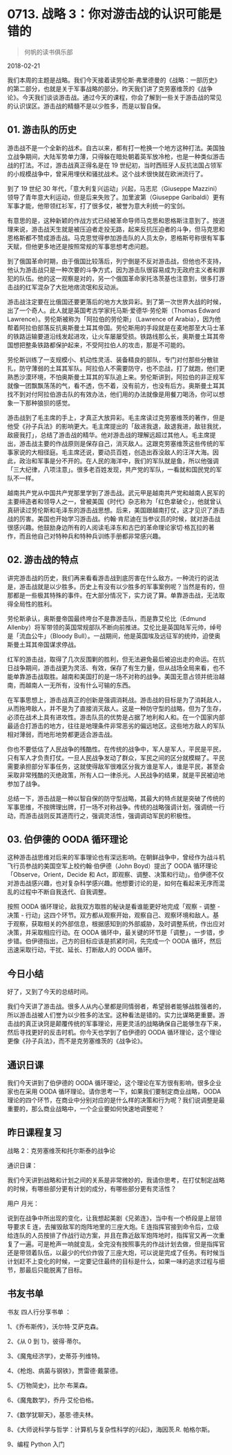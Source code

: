 # 0713. 战略 3：你对游击战的认识可能是错的

> 何帆的读书俱乐部

2018-02-21

我们本周的主题是战略。我们今天接着读劳伦斯·弗里德曼的《战略：一部历史》的第二部分，也就是关于军事战略的部分。昨天我们讲了克劳塞维茨的《战争论》。今天我们谈谈游击战。通过今天的课程，你会了解到一些关于游击战的常见的认识误区。游击战的精髓不是以少胜多，而是以智自保。

## 01. 游击队的历史

游击战不是一个全新的战术。自古以来，都有打一枪换一个地方这种打法。美国独立战争期间，大陆军势单力薄，只得躲在暗处朝着英军放冷枪，也是一种类似游击战的打法。不过，游击战真正得名是在 19 世纪初，当时西班牙人反抗法国占领军的小规模战争中，曾采用埋伏和骚扰战术。这个战术很快就在欧洲流行了。

到了 19 世纪 30 年代，「意大利复兴运动」兴起，马志尼（Giuseppe Mazzini）领导了青年意大利运动，但是后来失败了。加里波第（Giuseppe Garibaldi）更有军事才能，他带领红衫军，打了很多仗，被誉为意大利统一的宝剑。

有意思的是，这种新颖的作战方式已经被革命导师马克思和恩格斯注意到了。按道理来说，游击战天生就是被压迫者走投无路，起来反抗压迫者的斗争，但马克思和恩格斯都不赞成游击战。马克思觉得参加游击队的人员太杂，恩格斯号称很有军事天赋，但他更多地还是按照常规的军事思想考虑问题。

到了俄国革命时期，由于俄国比较落后，列宁倒是不反对游击战，但他也不支持，他认为游击战只是一种次要的斗争方式，因为游击队很容易成为无政府主义者和罪犯的队伍。他的这一观察是对的，另一个俄国革命家托洛茨基也注意到，很多打游击战的红军混杂了大批地痞流氓和反动派。

游击战注定要在比俄国还要更落后的地方大放异彩。到了第一次世界大战的时候，出了一个奇人。此人就是英国考古学家托马斯·爱德华·劳伦斯（Thomas Edward Lawrence）。劳伦斯被称为「阿拉伯的劳伦斯」（Lawrence of Arabia），因为他帮着阿拉伯部落反抗奥斯曼土耳其帝国。劳伦斯用的手段就是在麦地那至大马士革的铁路运输要道沿线发起进攻，让火车屡屡受损。铁路线那么长，奥斯曼土耳其帝国想把整条铁路都保护起来，不受阿拉伯人的攻击，那是不可能的。

劳伦斯训练了一支规模小、机动性灵活、装备精良的部队，专门对付那些分散驻扎，防守薄弱的土耳其军队。阿拉伯人不需要防守，也不恋战，打了就跑，他们更熟悉沙漠环境，不怕奥斯曼土耳其的军队追上来。劳伦斯讲到，阿拉伯的非正规军就像一团飘飘荡荡的气，看不透，伤不着，没有前方，也没有后方。奥斯曼土耳其找不到对付阿拉伯游击队的有效办法，他们用的办法就像是用餐刀喝汤，你可以想象一下那种狼狈的感觉。

游击战到了毛主席的手上，才真正大放异彩。毛主席读过克劳塞维茨的著作，但是他受《孙子兵法》的影响更大。毛主席提出的「敌进我退，敌退我进，敌驻我扰，敌疲我打」，总结了游击战的精华。他对游击战的理解远超过其他人。毛主席提出，游击战主要的作战原则是保存自己，消灭敌人。这跟克劳塞维茨这些传统的军事家说的大相径庭。毛主席还说，要动员百姓，创造出吞没敌人的汪洋大海。因此，政治和军事是分不开的。在人民的海洋中，我们的军队就是鱼，所以他强调「三大纪律，八项注意」。很多老百姓发现，共产党的军队，一看就和国民党的军队不一样。

越南共产党从中国共产党那里学到了游击战。武元甲是越南共产党和越南人民军的主要缔造者和领导人之一，曾被美国《时代》杂志称为「红色拿破仑」，他就曾认真研读过劳伦斯和毛泽东的游击战思想。后来，美国跟越南打仗，这才见识了游击战的厉害。美国也开始学习游击战。约翰·肯尼迪在当参议员的时候，就对游击战很感兴趣。他鼓励身边所有的人阅读毛泽东和古巴的革命理论家切·格瓦拉的著作，而且他自己对特种兵和特种兵训练手册都非常感兴趣。

## 02. 游击战的特点

讲完游击战的历史，我们再来看看游击战到底厉害在什么敌方。一种流行的说法是，游击战就是以少胜多。历史上有没有以少胜多的军事案例呢？当然是有的，但那都是一些极其特殊的事件。在大部分情况下，实力说了算。单靠游击战，无法取得全局性的胜利。

劳伦斯承认，奥斯曼帝国最终垮台不是靠游击队，而是靠艾伦比（Edmund Allenby）将军带领的英国常规部队不断向前推进。艾伦比是英国陆军元帅，绰号是「流血公牛」（Bloody Bull）。一战期间，他是英国埃及远征军的统帅，迫使奥斯曼土耳其帝国谋求停战。

红军的游击战，取得了几次反围剿的胜利，但无法避免最后被迫出走的命运。在抗日战争期间，游击战更为灵活、有效，保存了有生力量，但从战场全局来看，也不能单靠游击战取胜。越南和美国打的是一场不对称的战争。美国无意占领并统治越南，而越南人一无所有，没有什么可输的东西。

在军事思想上，游击战真正的创新是强调消耗战。游击战的目标是为了消耗敌人，从而拖垮敌人，并不是为了直接消灭敌人。这是一种防守型的战略，但为了生存，必须在战术上具有进攻性。游击队员的优势是占据了地利和人和。在一个国家内部最适合打游击的地方，往往是地理条件非常恶劣的偏远地区。这些地方敌人的军队相对薄弱，而地形地势都更适合游击战。

你也不要低估了人民战争的残酷性。在传统的战争中，军人是军人，平民是平民，只有军人才负责打仗。一旦人民战争发动了群众，军民之间的区分就模糊了。平民需要承担部分军事任务，这就使得敌军很难区分我方谁是军人，谁是平民，甚至会采取非常残酷的灭绝政策，所有人口一律杀光。人民战争的结果，就是平民被迫地参加了战争。

总结一下，游击战是一种以智自保的防守型战略，其最大的特点就是突破了传统的军事思维，不按牌理出牌，打一场不对称战争。传统的战略强调计划，强调统一行动，而游击战则反其道而行之，强调灵活性，强调调动军民的积极性。

## 03. 伯伊德的 OODA 循环理论

这种游击战思维对后来的军事理论也有深远影响。在朝鲜战争中，曾经作为战斗机飞行员参战的美国空军上校约翰·伯伊德（John Boyd）提出了 OODA 循环理论「Observe，Orient，Decide 和 Act，即观察、调整、决策和行动」。伯伊德不仅对游击战感兴趣，也对复杂科学感兴趣。他想要讨论的是，如何在看起来无序而混乱的过程中不断自我迭代、自我调整。

按照 OODA 循环理论，敌我双方取胜的秘诀是看谁能更好地完成「观察 - 调整 - 决策 - 行动」这四个环节。双方都从观察开始，观察自己、观察环境和敌人。基于观察，获取相关的外部信息，根据感知到的外部威胁，及时调整系统，作出应对决策，并采取相应行动。在 OODA 循环中，最关键的环节是「调整」，一步错，步步错。伯伊德指出，己方的目标应该是抓紧时间，先完成一个 OODA 循环，然后迅速采取行动，干扰、延长、打断敌人的 OODA 循环。

## 今日小结

好了，又到了今天的总结时间。

我们今天讲了游击战。很多人从内心里都是同情弱者，希望弱者能够战胜强者的，所以游击战被人们誉为以少胜多的法宝。这种看法是错的。实力比谋略更重要。游击战的真正诀窍是颠覆传统的军事理论，用更灵活的战略确保自己能够生存下来，然后寻找更好的反击时机。你今天也学到了伯伊德的 OODA 循环理论，这个理论更像《孙子兵法》，而不是克劳塞维茨的《战争论》。

## 通识日课

我们今天讲到了伯伊德的 OODA 循环理论，这个理论在军方很有影响，很多企业家也在采用 OODA 循环理论。请你思考一下，如果我们要制定商业战略，OODA 理论的四个环节，在商业中分别对应的是什么样的决策和行为呢？我们说调整是最重要的，那么商业战略中，一个企业要如何快速地调整呢？

## 昨日课程复习

战略 2：克劳塞维茨和托尔斯泰的战争论

通识日课：

我们今天讲到战略和计划之间的关系是非常微妙的，我请你思考，在打仗制定战略的时候，有哪些部分更有计划的成分，有哪些部分更有灵活性？

用户 月光：

说到在战争中所出现的变化，让我想起美剧《兄弟连》，当中有一个桥段是上层领导要求 E 连，去摧毁敌军的炮阵地里的三座大炮。E 连指挥官接到命令后，立级给连队的人员按排了作战行动方案，并且在靠近敌军炮阵地时，指挥官又再一次重复了一遍。可是枪声一响就变乱，全完没有按照事先的作战计划去做，但是指挥官还是带领着队伍，以最少的代价炸毁了三座大炮，可以说是完成了任务。有时候当计划赶不上变化的时候，一定要记住最终的目标是什么，如果一味的追求过程与细节，那最后只能脱离了目标。

## 书友书单

书友 四人行分享书单 ：

1、《乔布斯传》，沃尔特·艾萨克森。

2、《从 0 到 1》，彼得·蒂尔。

3、《魔鬼经济学》，史蒂芬·列维特。

4、《枪炮、病菌与钢铁》，贾雷德·戴蒙德。

5、《万物简史》，比尔·布莱森。

6、《魔鬼数学》，乔丹·艾伦伯格。

7、《数学犹聊天》，基思·德夫林。

8、《大师说科学与哲学：计算机与复杂性科学的兴起》，海因茨.R. 帕格尔斯。

9、编程 Python 入门

